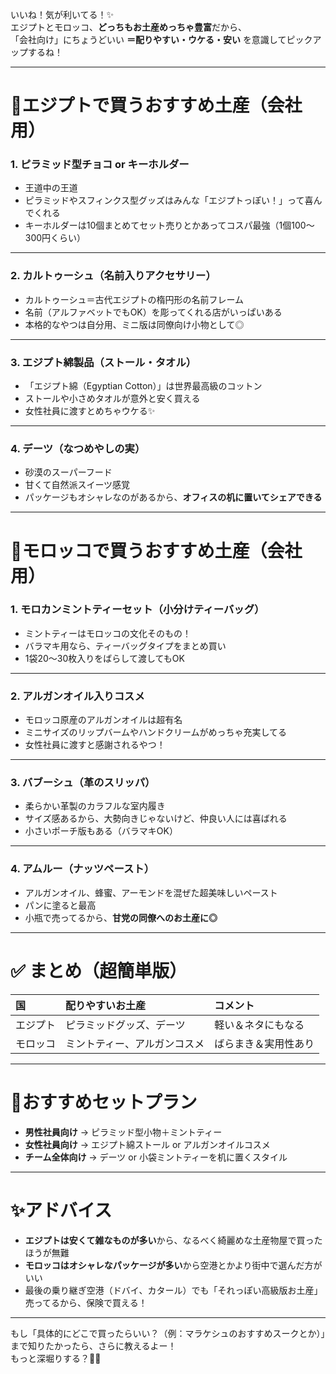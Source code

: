 いいね！気が利いてる！✨  
エジプトとモロッコ、**どっちもお土産めっちゃ豊富**だから、  
「会社向け」にちょうどいい **＝配りやすい・ウケる・安い** を意識してピックアップするね！

---

# 🎁エジプトで買うおすすめ土産（会社用）

### 1. ピラミッド型チョコ or キーホルダー
- 王道中の王道
- ピラミッドやスフィンクス型グッズはみんな「エジプトっぽい！」って喜んでくれる
- キーホルダーは10個まとめてセット売りとかあってコスパ最強（1個100〜300円くらい）

---

### 2. カルトゥーシュ（名前入りアクセサリー）
- カルトゥーシュ＝古代エジプトの楕円形の名前フレーム
- 名前（アルファベットでもOK）を彫ってくれる店がいっぱいある
- 本格的なやつは自分用、ミニ版は同僚向け小物として◎

---

### 3. エジプト綿製品（ストール・タオル）
- 「エジプト綿（Egyptian Cotton）」は世界最高級のコットン
- ストールや小さめタオルが意外と安く買える
- 女性社員に渡すとめちゃウケる✨

---

### 4. デーツ（なつめやしの実）
- 砂漠のスーパーフード
- 甘くて自然派スイーツ感覚
- パッケージもオシャレなのがあるから、**オフィスの机に置いてシェアできる**

---

# 🎁モロッコで買うおすすめ土産（会社用）

### 1. モロカンミントティーセット（小分けティーバッグ）
- ミントティーはモロッコの文化そのもの！
- バラマキ用なら、ティーバッグタイプをまとめ買い
- 1袋20〜30枚入りをばらして渡してもOK

---

### 2. アルガンオイル入りコスメ
- モロッコ原産のアルガンオイルは超有名
- ミニサイズのリップバームやハンドクリームがめっちゃ充実してる
- 女性社員に渡すと感謝されるやつ！

---

### 3. バブーシュ（革のスリッパ）
- 柔らかい革製のカラフルな室内履き
- サイズ感あるから、大勢向きじゃないけど、仲良い人には喜ばれる
- 小さいポーチ版もある（バラマキOK）

---

### 4. アムルー（ナッツペースト）
- アルガンオイル、蜂蜜、アーモンドを混ぜた超美味しいペースト
- パンに塗ると最高
- 小瓶で売ってるから、**甘党の同僚へのお土産に◎**

---

# ✅ まとめ（超簡単版）

| 国 | 配りやすいお土産 | コメント |
|:---|:----------------|:---------|
| エジプト | ピラミッドグッズ、デーツ | 軽い＆ネタにもなる |
| モロッコ | ミントティー、アルガンコスメ | ばらまき＆実用性あり |

---

# 🎯おすすめセットプラン
- **男性社員向け** → ピラミッド型小物＋ミントティー
- **女性社員向け** → エジプト綿ストール or アルガンオイルコスメ
- **チーム全体向け** → デーツ or 小袋ミントティーを机に置くスタイル

---

# ✨アドバイス
- **エジプトは安くて雑なものが多い**から、なるべく綺麗めな土産物屋で買ったほうが無難
- **モロッコはオシャレなパッケージが多い**から空港とかより街中で選んだ方がいい
- 最後の乗り継ぎ空港（ドバイ、カタール）でも「それっぽい高級版お土産」売ってるから、保険で買える！

---

もし「具体的にどこで買ったらいい？（例：マラケシュのおすすめスークとか）」まで知りたかったら、さらに教えるよー！  
もっと深堀りする？🎁✨
